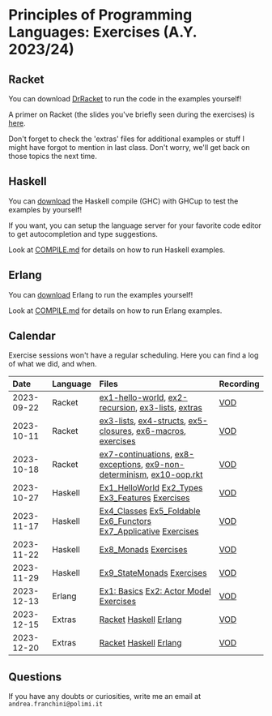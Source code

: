 # Principles of Programming Languages: Exercises (A.Y. 2023/24)
## Racket

You can download [DrRacket](https://download.racket-lang.org/) to run the code in the examples yourself!

A primer on Racket (the slides you've briefly seen during the exercises) is [here](slides/Racket-intro.pdf).

Don't forget to check the 'extras' files for additional examples or stuff I might have forgot to mention in last class. Don't worry, we'll get back on those topics the next time.

## Haskell

You can [download](https://www.haskell.org/downloads/) the Haskell compile (GHC) with GHCup to test the examples by yourself!

If you want, you can setup the language server for your favorite code editor to get autocompletion and type suggestions.

Look at [COMPILE.md](haskell/COMPILE.md) for details on how to run Haskell examples.

## Erlang

You can [download](https://www.erlang.org/downloads) Erlang to run the examples yourself!

Look at [COMPILE.md](erlang/COMPILE.md) for details on how to run Erlang examples.

## Calendar
Exercise sessions won't have a regular scheduling. Here you can find a log of what we did, and when.

| Date     | Language | Files | Recording
|:---------|:---------|:------|:---------
|2023-09-22| Racket   | [ex1-hello-world](racket/ex1-hello-world.rkt), [ex2-recursion](racket/ex2-recursion.rkt), [ex3-lists](racket/ex3-lists.rkt), [extras](racket/2023-09-22-extras.rkt) | [VOD](https://politecnicomilano.webex.com/webappng/sites/politecnicomilano/recording/f32edb503b60103c93b7a2cd50a10612/playback)
|2023-10-11| Racket   | [ex3-lists](racket/ex3-lists.rkt), [ex4-structs](racket/ex4-structs.rkt), [ex5-closures](racket/ex5-closures.rkt), [ex6-macros](racket/ex6-macros), [exercises](racket/2023-10-11-exercises.rkt) | [VOD](https://politecnicomilano.webex.com/webappng/sites/politecnicomilano/recording/74062d914a4f103cadb6f66117d057bb/playback)
|2023-10-18| Racket   | [ex7-continuations](racket/ex7-continuations.rkt), [ex8-exceptions](racket/ex8-exceptions.rkt), [ex9-non-determinism](racket/ex9-non-determinism.rkt), [ex10-oop.rkt](racket/ex10-oop.rkt) | [VOD](https://politecnicomilano.webex.com/webappng/sites/politecnicomilano/recording/357f84084fcf103cafdf76f88f404a10/playback)
|2023-10-27| Haskell  | [Ex1_HelloWorld](haskell/Ex1_HelloWorld.hs) [Ex2_Types](haskell/Ex2_Types.hs) [Ex3_Features](haskell/Ex3_Features.hs) [Exercises](haskell/2023-10-27.hs) | [VOD](https://politecnicomilano.webex.com/politecnicomilano/ldr.php?RCID=32693e4eadf0cb33ff682ce20b69646e)
|2023-11-17 | Haskell | [Ex4_Classes](haskell/Ex4_Classes.hs) [Ex5_Foldable](haskell/Ex5_Foldable.hs) [Ex6_Functors](haskell/Ex6_Functors.hs) [Ex7_Applicative](haskell/Ex7_Applicative.hs) [Exercises](haskell/2023_11_17.hs) | [VOD](https://politecnicomilano.webex.com/webappng/sites/politecnicomilano/recording/82635df1676b103ca7ff26a604139aa8/playback)
|2023-11-22 | Haskell | [Ex8_Monads](haskell/Ex8_Monads.hs) [Exercises](haskell/2023_11_22.hs.hs) | [VOD](https://politecnicomilano.webex.com/webappng/sites/politecnicomilano/recording/3ea12d226b59103c8febd62d72830b1d/playback)
|2023-11-29| Haskell | [Ex9_StateMonads](haskell/Ex9_StateMonads.hs) [Exercises](haskell/2023_11_29.hs) | [VOD](https://politecnicomilano.webex.com/webappng/sites/politecnicomilano/recording/8ba9672870d8103cb977b2240e49f628/playback)
|2023-12-13| Erlang | [Ex1: Basics](erlang/ex1_hello_world.erl) [Ex2: Actor Model](erlang/ex2_actor_model.erl) [Exercises](erlang/ex_2023_12_13.erl) | [VOD](https://politecnicomilano.webex.com/webappng/sites/politecnicomilano/recording/14860c7f7bd9103c8abf8aa20fbc8295/playback)
|2023-12-15| Extras | [Racket](racket/2023-12-15-exercises.rkt) [Haskell](haskell/2023_12_15.hs) [Erlang](erlang/ex_2023_12_15.erl) | [VOD](https://politecnicomilano.webex.com/webappng/sites/politecnicomilano/recording/ba38a7c37d6b103cabd41ad9eebc50a0/playback)
|2023-12-20| Extras | [Racket](racket/2023-12-20-exercises.rkt) [Haskell](haskell/2023_12_20.hs) [Erlang](erlang/ex_2023_12_20.erl) | [VOD](https://politecnicomilano.webex.com/webappng/sites/politecnicomilano/recording/3b9b07238159103cbe9b565c3c54fa43/playback)

## Questions
If you have any doubts or curiosities, write me an email at `andrea.franchini@polimi.it`
